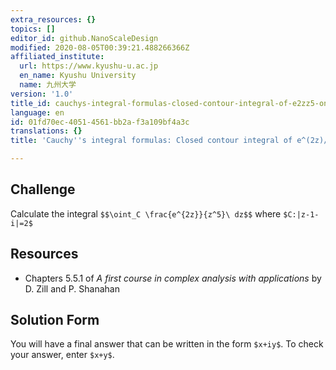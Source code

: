 ```yaml
---
extra_resources: {}
topics: []
editor_id: github.NanoScaleDesign
modified: 2020-08-05T00:39:21.488266366Z
affiliated_institute:
  url: https://www.kyushu-u.ac.jp
  en_name: Kyushu University
  name: 九州大学
version: '1.0'
title_id: cauchys-integral-formulas-closed-contour-integral-of-e2zz5-on-z-1-i2
language: en
id: 01fd70ec-4051-4561-bb2a-f3a109bf4a3c
translations: {}
title: 'Cauchy''s integral formulas: Closed contour integral of e^(2z)/(z^5) on |z-1-i|=2'

---
```


## Challenge
Calculate the integral
`$$\oint_C \frac{e^{2z}}{z^5}\ dz$$`
where `$C:|z-1-i|=2$`

## Resources
- Chapters 5.5.1 of *A first course in complex analysis with applications* by D. Zill and P. Shanahan


## Solution Form
You will have a final answer that can be written in the form `$x+iy$`.
To check your answer, enter `$x+y$`.